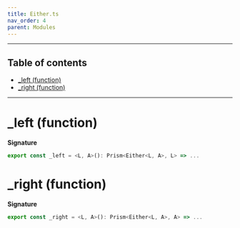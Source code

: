 ```yaml
---
title: Either.ts
nav_order: 4
parent: Modules
---
```


---

<h2 class="text-delta">Table of contents</h2>

- [\_left (function)](#_left-function)
- [\_right (function)](#_right-function)

---

# \_left (function)

**Signature**

```ts
export const _left = <L, A>(): Prism<Either<L, A>, L> => ...
```

# \_right (function)

**Signature**

```ts
export const _right = <L, A>(): Prism<Either<L, A>, A> => ...
```
